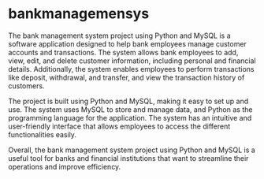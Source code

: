 # bankmanagemensys
The bank management system project using Python and MySQL is a software application designed to help bank employees manage customer accounts and transactions. The system allows bank employees to add, view, edit, and delete customer information, including personal and financial details. Additionally, the system enables employees to perform transactions like deposit, withdrawal, and transfer, and view the transaction history of customers.

The project is built using Python and MySQL, making it easy to set up and use. The system uses MySQL to store and manage data, and Python as the programming language for the application. The system has an intuitive and user-friendly interface that allows employees to access the different functionalities easily.

Overall, the bank management system project using Python and MySQL is a useful tool for banks and financial institutions that want to streamline their operations and improve efficiency.
